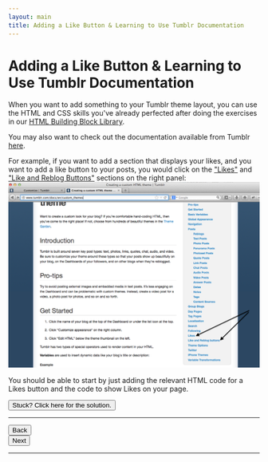 ```yaml
---
layout: main
title: Adding a Like Button & Learning to Use Tumblr Documentation
---
```


# Adding a Like Button & Learning to Use Tumblr Documentation

When you want to add something to your Tumblr theme layout, you can use the HTML and CSS skills you've already perfected after doing the exercises in our [HTML Building Block Library](http://mcwic.github.io/htmlblocks/htmlBuildingBlocks.html).

You may also want to check out the documentation available from Tumblr [here](http://www.tumblr.com/docs/en/custom_themes). 

For example, if you want to add a section that displays your likes, and you want to add a like button to your posts, you would click on the ["Likes"](http://www.tumblr.com/docs/en/custom_themes#likes) and ["Like and Reblog Buttons"](http://www.tumblr.com/docs/en/custom_themes#like_and_reblog_buttons) sections on the right panel:
<img src="../tumblrdocumentation.png"/>

You should be able to start by just adding the relevant HTML code for a Likes button and the code to show Likes on your page.

 <a href="../likes_solution"><button type="button" class="btn btn-primary btn-lg">Stuck? Click here for the solution.</button></a>
 

---

<div class="row">
  <div class="col-md-1">
    <a href="../search"><button type="button" class="btn btn-primary btn-lg">Back</button></a>
  </div>
  <div class="col-md-1">
    <a href="../afterward"><button type="button" class="btn btn-primary btn-lg">Next</button></a>
  </div>
</div>

---